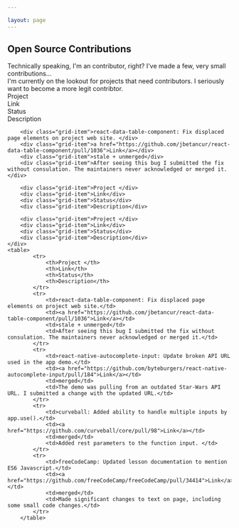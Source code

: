 ```yaml
---

layout: page  
---
```

<div class="page-container open-source-container">
    <div class="open-source-heading">
        <h2>Open Source Contributions</h2>
        <div>
            Technically speaking, I'm an contributor, right? I've made a few, very small contributions...
        </div>
        <div>
            I'm currently on the lookout for projects that need contributors. I seriously want to become a more legit contribtor.
        </div>
    </div>
    <div class="open-source-grid">
        <div class="grid-header">Project </div>
        <div class="grid-header">Link</div>
        <div class="grid-header">Status</div>
        <div class="grid-header">Description</div>

        <div class="grid-item">react-data-table-component: Fix displaced page elements on project web site. </div>
        <div class="grid-item">a href="https://github.com/jbetancur/react-data-table-component/pull/1036">Link</a></div>
        <div class="grid-item">stale + unmerged</div>
        <div class="grid-item">After seeing this bug I submitted the fix without consulation. The maintainers never acknowledged or merged it.</div>

        <div class="grid-item">Project </div>
        <div class="grid-item">Link</div>
        <div class="grid-item">Status</div>
        <div class="grid-item">Description</div>

        <div class="grid-item">Project </div>
        <div class="grid-item">Link</div>
        <div class="grid-item">Status</div>
        <div class="grid-item">Description</div>
    </div>
    <table>
            <tr>
                <th>Project </th>
                <th>Link</th>
                <th>Status</th>
                <th>Description</th>
            </tr>
            <tr>
                <td>react-data-table-component: Fix displaced page elements on project web site.</td>
                <td><a href="https://github.com/jbetancur/react-data-table-component/pull/1036">Link</a></td>
                <td>stale + unmerged</td>
                <td>After seeing this bug I submitted the fix without consulation. The maintainers never acknowledged or merged it.</td>
            </tr>
            <tr>
                <td>react-native-autocomplete-input: Update broken API URL used in the app demo.</td>
                <td><a href="https://github.com/byteburgers/react-native-autocomplete-input/pull/184">Link</a></td>
                <td>merged</td>
                <td>The demo was pulling from an outdated Star-Wars API URL. I submitted a change with the updated URL.</td>
            </tr>
            <tr>
                <td>curveball: Added ability to handle multiple inputs by app.use().</td>
                <td><a href="https://github.com/curveball/core/pull/98">Link</a></td>
                <td>merged</td>
                <td>Added rest parameters to the function input. </td>
            </tr>
            <tr>
                <td>freeCodeCamp: Updated lesson documentation to mention ES6 Javascript.</td>
                <td><a href="https://github.com/freeCodeCamp/freeCodeCamp/pull/34414">Link</a></td>
                <td>merged</td>
                <td>Made significant changes to text on page, including some small code changes.</td>
            </tr>
        </table>
</div>
